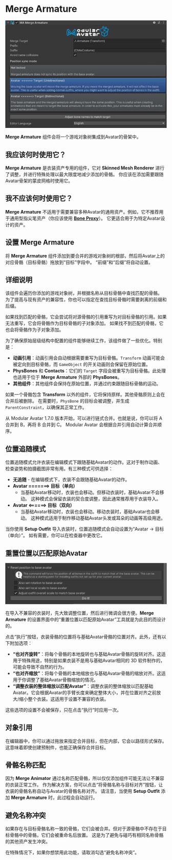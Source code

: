 ﻿# Merge Armature

![Merge Armature](merge-armature.png)

**Merge Armature** 组件会将一个游戏对象树集成到Avatar的骨架中。

## 我应该何时使用它？

**Merge Armature** 是衣装资产专用的组件，它对 **Skinned Mesh Renderer** 进行了调整，并进行特殊处理以最大限度地减少添加的骨骼。
你应该在添加需要跟随Avatar骨架的蒙皮网格时使用它。

## 我不应该何时使用它？

**Merge Armature** 不适用于需要兼容多种Avatar的通用资产。例如，它不推荐用于通用型指尖笔资产（你应该使用 **[Bone Proxy](bone-proxy.md)**）。
它更适合用于为特定Avatar设计的资产。

## 设置 Merge Armature

将 **Merge Armature** 组件添加到要合并的游戏对象树的根部，然后将Avatar上的对应骨骼（目标骨骼）拖放到“目标”字段中。
“前缀”和“后缀”将自动设置。

## 详细说明

该组件会遍历你添加的游戏对象树，并根据名称从目标骨骼中查找匹配的骨骼。
为了提高与现有资产的兼容性，你也可以指定在查找目标骨骼时需要剥离的前缀和后缀。

如果找到匹配的骨骼，它会尝试将对源骨骼的引用重写为对目标骨骼的引用。如果无法重写，它会将骨骼作为目标骨骼的子对象添加。
如果找不到匹配的骨骼，它也会将骨骼作为子对象添加。

为了确保原始层级结构中配置的组件能够继续工作，该组件做了一些优化。特别是：
* **动画引用**：动画引用会自动根据需要重写为目标骨骼。`Transform` 动画可能会被定向到目标骨骼，而 `GameObject` 的开关动画则会保留在原始位置。
* **PhysBones** 和 **Contacts**：它们的 `Target` 字段会被重写为目标骨骼。此处理也适用于位于 **Merge Armature** 外部的 **PhysBones**。
* **其他组件**：其他组件会保持在原始位置，并通过约束跟随目标骨骼的运动。

如果一个骨骼包含 **Transform** 以外的组件，它将保持原样。其他骨骼原则上会在合并后被删除。
在需要时，`PhysBone` 的目标会被调整，并生成 `ParentConstraint`，以确保其正常工作。

从 Modular Avatar 1.7.0 版本开始，可以进行链式合并。也就是说，你可以将 A 合并到 B，再将 B 合并到 C。
Modular Avatar 会根据合并引用自动计算合并顺序。

## 位置追随模式

位置追随模式允许衣装在编辑模式下跟随基础Avatar的动作。这对于制作动画、检查姿势和拍摄截图非常有用。有三种模式可供选择：

* **无追随** - 在编辑模式下，衣装不会跟随基础Avatar的动作。
* **Avatar =======> 目标（单向）** 
  - 当基础Avatar移动时，衣装也会移动。但移动衣装时，基础Avatar不会移动。
  这种模式会保留衣装的契合度调整，因此通常推荐用于衣装导入。
* **Avatar \<======> 目标（双向）** 
  - 当基础Avatar移动时，衣装也会移动。移动衣装时，基础Avatar也会移动。
  这种模式适用于制作移动基础Avatar头发或耳朵的动画等高级用途。

当你使用 **Setup Outfit** 导入衣装时，位置追随模式会自动设置为“Avatar -> 目标（单向）”。
如有需要，你可以在检查器中更改它。

## 重置位置以匹配原始Avatar

![位置を元アバターに合わせてリセット](merge-armature-reset-position.png)

在导入不兼容的衣装时，先大致调整位置，然后进行微调会很方便。**Merge Armature** 的设置界面中的“重置位置以匹配原始Avatar”工具就是为此目的而设计的。

点击“执行”按钮，衣装骨骼的位置将与基础Avatar骨骼的位置对齐。此外，还有以下附加选项：

* **“也对齐旋转”**：将每个骨骼的本地旋转也与基础Avatar骨骼的旋转对齐。这适用于特殊用途，特别是如果衣装不是用与基础Avatar相同的 3D 软件制作的，可能会导致不自然的行为。
* **“也对齐缩放”**：将每个骨骼的本地缩放也与基础Avatar骨骼的缩放对齐。这适用于你调整了基础Avatar骨骼缩放的情况。
* **“调整衣装的整体缩放以匹配Avatar”**：调整衣装的整体缩放以匹配基础Avatar。它会根据Avatar的手臂长度来确定整体大小，并在位置对齐之前放大/缩小整个衣装。这适用于设置不兼容的衣装。

这些选项的设置不会被保存，只在点击“执行”时应用一次。

## 对象引用

在编辑器中，你可以通过拖放来指定合并目标，但在内部，它会以路径形式保存。这意味着即使创建预制件，也能正确保存合并目标。

## 骨骼名称匹配

因为 **Merge Animator** 通过名称匹配骨骼，所以仅仅添加组件可能无法让不兼容的衣装正常工作。
作为解决方案，你可以点击“将骨骼名称与目标对齐”按钮，让衣装的骨骼名称自动与Avatar的骨骼名称对齐。
请注意，当使用 **Setup Outfit** 添加 **Merge Armature** 时，此过程会自动运行。

## 避免名称冲突

如果存在与目标骨骼名称一致的骨骼，它们会被合并。但对于源骨骼中不存在于目标骨骼中的骨骼，它们会被重命名后放置。
这是为了避免与碰巧有相同名称骨骼的其他资产发生冲突。

在特殊情况下，如果你想禁用此功能，请取消勾选“避免名称冲突”。